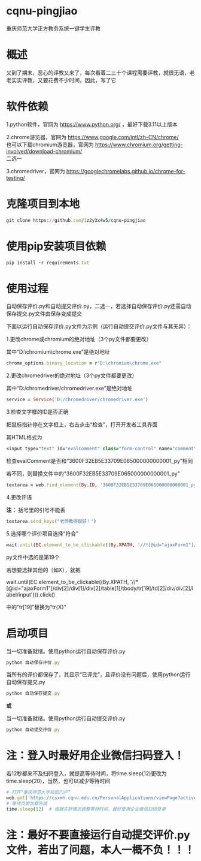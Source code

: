 # cqnu-pingjiao
重庆师范大学正方教务系统一键学生评教

# 概述
又到了期末，恶心的评教又来了，每次看着二三十个课程需要评教，就很无语，老老实实评教，又要花费不少时间，因此，写了它

# 软件依赖
1.python软件，官网为  https://www.python.org/  ，最好下载3.11以上版本

2.chrome游览器，官网为  https://www.google.com/intl/zh-CN/chrome/   
  也可以下载chromium游览器，官网为  https://www.chromium.org/getting-involved/download-chromium/  
  二选一

3.chromedriver，官网为  https://googlechromelabs.github.io/chrome-for-testing/

# 克隆项目到本地
```ruby
git clone https://github.com/1z2y3x4w5/cqnu-pingjiao
```

# 使用pip安装项目依赖
```ruby
pip install -r requirements.txt
```
# 使用过程
自动保存评价.py和自动提交评价.py，二选一，若选择自动保存评价.py还需自动保存提交.py文件由保存变成提交

下面以运行自动保存评价.py文件为示例（运行自动提交评价.py文件与其无异）：

1.更改chrome或chromium的绝对地址（3个py文件都要更改）

其中“D:\chromium\chrome.exe”是绝对地址
```ruby
chrome_options.binary_location = r"D:\chromium\chrome.exe"
```

2.更改chromedriver的绝对地址（3个py文件都要更改）

其中“D:/chromedriver/chromedriver.exe”是绝对地址
```ruby
service = Service('D:/chromedriver/chromedriver.exe')
```

3.检查文字框的ID是否正确

把鼠标指针停在文字框上，右击点击“检查”，打开开发者工具界面

其HTML格式为
```ruby
<input type="text" id="evalComment" class="form-control" name="comment">
```

检查evalComment是否和“3600F32EB5E33709E065000000000001_py”相同

若不同，则替换文件中的"3600F32EB5E33709E065000000000001_py"
```ruby
textarea = web.find_element(By.ID, '3600F32EB5E33709E065000000000001_py')
```

4.更改评语

**注：**
括号里的引号不能丢
```ruby
textarea.send_keys("老师教得很好！")
```

5.选择哪个评价项目选择“符合”
```ruby
wait.until(EC.element_to_be_clickable((By.XPATH, '//*[@id="ajaxForm1"]/div[2]/div[1]/div[2]/table[1]/tbody/tr[19]/td[2]/div/div[2]/label/input'))).click()
```
py文件中选的是第19个

若想要选择其他的（如X），就把

wait.until(EC.element_to_be_clickable((By.XPATH, '//*[@id="ajaxForm1"]/div[2]/div[1]/div[2]/table[1]/tbody/tr[19]/td[2]/div/div[2]/label/input'))).click()

中的“tr[19]”替换为“tr{X}”

# 启动项目
当一切准备就绪。使用python运行自动保存评价.py
```ruby
python 自动保存评价.py
```
当所有的评价都保存了，其显示“已评完”，且评价没有问题后，使用python运行自动保存提交.py
```ruby
python 自动保存提交.py
```
**或**

当一切准备就绪。使用python运行自动提交评价.py
```ruby
python 自动提交评价.py
```
# **注：登入时最好用企业微信扫码登入！**
若12秒都来不及扫码登入，就提高等待时间，将time.sleep(12)更改为time.sleep(20)，当然，也可以减少等待时间
```ruby
# 打开“重庆师范大学校园门户”
web.get('https://csxmh.cqnu.edu.cn/PersonalApplications/viewPage?active_nav_num=1')
# 等待页面加载完成
time.sleep(12)  # 根据实际情况调整等待时间，最好使用企业微信扫码登录

```
# **注：最好不要直接运行自动提交评价.py文件，若出了问题，本人一概不负！！！**
